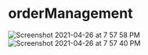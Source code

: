 # orderManagement



![Screenshot 2021-04-26 at 7 57 58 PM](https://user-images.githubusercontent.com/25704663/116099667-cfceb580-a6c9-11eb-966e-78d1cf7c973d.png)
![Screenshot 2021-04-26 at 7 57 40 PM](https://user-images.githubusercontent.com/25704663/116099684-d3623c80-a6c9-11eb-926c-d8c409d14ea0.png)

